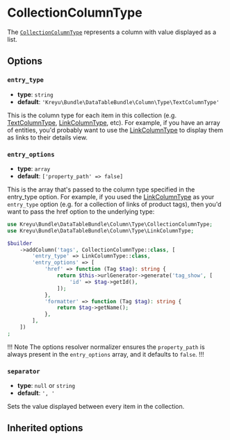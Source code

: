 <script setup>
    import ColumnTypeOptions from "./options/column.md";
</script>

# CollectionColumnType

The [`CollectionColumnType`](https://github.com/Kreyu/data-table-bundle/blob/main/src/Column/Type/CollectionColumnType.php) represents a column with value displayed as a list.

## Options

### `entry_type`

- **type**: `string`
- **default**: `'Kreyu\Bundle\DataTableBundle\Column\Type\TextColumnType'`

This is the column type for each item in this collection (e.g. [TextColumnType](text.md), [LinkColumnType](link.md), etc). 
For example, if you have an array of entities, you'd probably want to use the [LinkColumnType](link.md) to display them as links to their details view.

### `entry_options`

- **type**: `array`
- **default**: `['property_path' => false]`

This is the array that's passed to the column type specified in the entry_type option. 
For example, if you used the [LinkColumnType](link.md) as your `entry_type` option (e.g. for a collection of links of product tags), 
then you'd want to pass the href option to the underlying type:

```php
use Kreyu\Bundle\DataTableBundle\Column\Type\CollectionColumnType;
use Kreyu\Bundle\DataTableBundle\Column\Type\LinkColumnType;

$builder
    ->addColumn('tags', CollectionColumnType::class, [
        'entry_type' => LinkColumnType::class,
        'entry_options' => [
            'href' => function (Tag $tag): string {
                return $this->urlGenerator->generate('tag_show', [
                    'id' => $tag->getId(),
                ]);
            },
            'formatter' => function (Tag $tag): string {
                return $tag->getName();
            },
        ],    
    ])
;
```

!!! Note
The options resolver normalizer ensures the `property_path` is always present in the `entry_options` array, and it defaults to `false`.
!!!

### `separator`

- **type**: `null` or `string`
- **default**: `', '`

Sets the value displayed between every item in the collection.

## Inherited options

<ColumnTypeOptions/>
